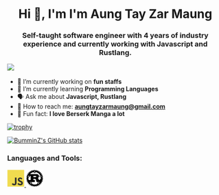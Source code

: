 <h1 align="center">Hi 👋, I'm I'm Aung Tay Zar Maung</h1>
<h3 align="center">Self-taught software engineer with 4 years of industry experience and currently working with Javascript and Rustlang.</h3>

![](https://komarev.com/ghpvc/?username=BumminZ)

- 🦄 I’m currently working on **fun staffs** 
- 🌱 I’m currently learning **Programming Languages**
- 🗣️ Ask me about **Javascript, Rustlang**
- 📮 How to reach me: **aungtayzarmaung@gmail.com**
- 🖤 Fun fact: **I love Berserk Manga a lot**


[![trophy](https://github-profile-trophy.vercel.app/?username=BumminZ&theme=radical)](https://github-profile-trophy.vercel.app/?username=BumminZ&show_icons=true&theme=radical)


[![BumminZ's GitHub stats](https://github-readme-stats.vercel.app/api?username=BumminZ&count_private=true&show_icons=true&theme=radical)](https://github-readme-stats.vercel.app/api?username=BumminZ&count_private=true&show_icons=true&theme=radical)



<h3 align="left">Languages and Tools:</h3>
<p align="lef"> <a href="https://developer.mozilla.org/en-US/docs/Web/JavaScript" target="_blank"> <img src="https://raw.githubusercontent.com/devicons/devicon/master/icons/javascript/javascript-original.svg" alt="javascript" width="40" height="40"/> </a> <a href="https://www.rust-lang.org/" target="_blank"> <img src="https://raw.githubusercontent.com/rust-lang/rust-artwork/master/logo/rust-logo-blk.svg" alt="Rust" width="40" height="40"/> </a>  </p>

